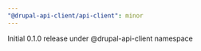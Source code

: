 ```yaml
---
"@drupal-api-client/api-client": minor
---
```


Initial 0.1.0 release under @drupal-api-client namespace
